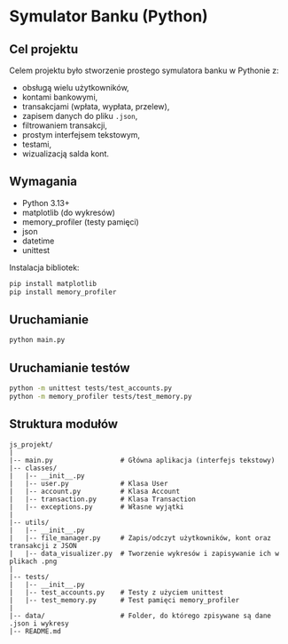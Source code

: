 # Symulator Banku (Python)

## Cel projektu

Celem projektu było stworzenie prostego symulatora banku w Pythonie z:
- obsługą wielu użytkowników,
- kontami bankowymi,
- transakcjami (wpłata, wypłata, przelew),
- zapisem danych do pliku `.json`,
- filtrowaniem transakcji,
- prostym interfejsem tekstowym,
- testami,
- wizualizacją salda kont.

## Wymagania

- Python 3.13+
- matplotlib (do wykresów)
- memory_profiler (testy pamięci)
- json
- datetime
- unittest

Instalacja bibliotek:
```bash
pip install matplotlib
pip install memory_profiler
```

## Uruchamianie
```bash
python main.py
```

## Uruchamianie testów
```bash
python -m unittest tests/test_accounts.py
python -m memory_profiler tests/test_memory.py
```

## Struktura modułów
```
js_projekt/
|
|-- main.py                 # Główna aplikacja (interfejs tekstowy)
|-- classes/
|   |-- __init__.py
|   |-- user.py             # Klasa User
|   |-- account.py          # Klasa Account
|   |-- transaction.py      # Klasa Transaction
|   |-- exceptions.py       # Własne wyjątki
|
|-- utils/
|   |-- __init__.py
|   |-- file_manager.py     # Zapis/odczyt użytkowników, kont oraz transakcji z JSON
|   |-- data_visualizer.py  # Tworzenie wykresów i zapisywanie ich w plikach .png
|
|-- tests/
|   |-- __init__.py
|   |-- test_accounts.py    # Testy z użyciem unittest
|   |-- test_memory.py      # Test pamięci memory_profiler
|
|-- data/                   # Folder, do którego zpisywane są dane .json i wykresy
|-- README.md
```